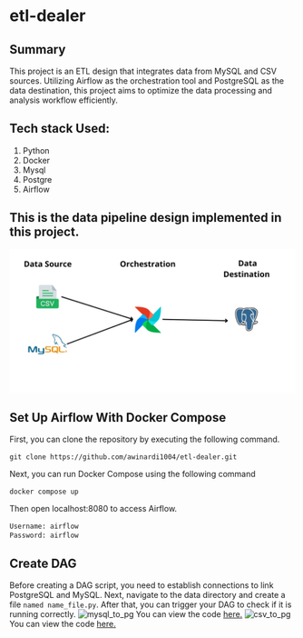 # etl-dealer
## Summary
This project is an ETL design that integrates data from MySQL and CSV sources. Utilizing Airflow as the orchestration tool and PostgreSQL as the data destination, this project aims to optimize the data processing and analysis workflow efficiently.

## Tech stack Used:
1. Python
2. Docker
3. Mysql
4. Postgre
5. Airflow

## This is the data pipeline design implemented in this project.
![data_pipeline](assets/data_pipeline.png)

## Set Up Airflow With Docker Compose
First, you can clone the repository by executing the following command.
```
git clone https://github.com/awinardi1004/etl-dealer.git
````
Next, you can run Docker Compose using the following command
```
docker compose up
```
Then open localhost:8080 to access Airflow.
```
Username: airflow
Password: airflow
```
## Create DAG
Before creating a DAG script, you need to establish connections to link PostgreSQL and MySQL. Next, navigate to the data directory and create a file `named name_file.py`. After that, you can trigger your DAG to check if it is running correctly.
![mysql_to_pg](assets/mysql_to_pg.PNG)
You can view the code [here.](dags/msql_to_pg.py)
![csv_to_pg](assets/csv_to_pg.PNG)
You can view the code [here.](dags/csv_to_pg.py)